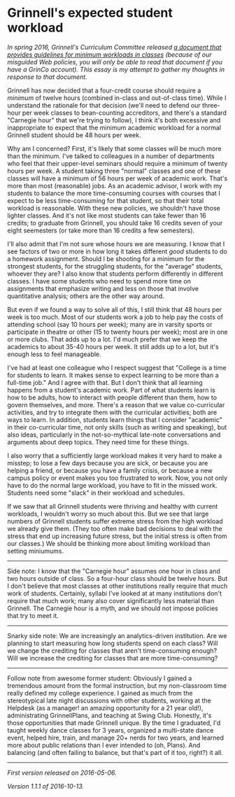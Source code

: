 Grinnell's expected student workload
====================================

*In spring 2016, Grinnell's Curriculum Committee released [a document
that provides guidelines for minimum workloads in
classes](https://grinco.sharepoint.com/sites/Registrar/Shared%20Documents/semester%20credit%20definition%20RESOLUTION.pdf)
(because of our misguided Web policies, you will only be able to read
that document if you have a GrinCo account).  This essay
is my attempt to gather my thoughts in response to that document.*

Grinnell has now decided that a four-credit course should require a 
*minimum* of twelve hours (combined in-class and out-of-class time).
While I understand the rationale for that decision (we'll need to defend
our three-hour per week classes to bean-counting accreditors, and there's
a standard "Carnegie hour" that we're trying to follow), I think it's
both excessive and inappropriate to expect that the minimum academic
workload for a normal Grinnell student should be 48 hours per week.

Why am I concerned?  First, it's likely that some classes will be much
more than the minimum.  I've talked to colleagues in a number of departments
who feel that their upper-level seminars should require a minimum of twenty
hours per week.  A student taking three "normal" classes and one of these
classes will have a minimum of 56 hours per week of academic work.  That's
more than most (reasonable) jobs.  As an academic advisor, I work with my
students to balance the more time-consuming courses with courses that I
expect to be less time-consuming for that student, so that their total
workload is reasonable.  With these new policies, we shouldn't have those
lighter classes.  And it's not like most students can take fewer than
16 credits; to graduate from Grinnell, you should take 16 credits seven
of your eight seemesters (or take more than 16 credits a few semesters).

I'll also admit that I'm not sure whose hours we are measuring.  I know
that I see factors of two or more in how long it takes different *good*
students to do a homework assignment.  Should I be shooting for a minimum
for the strongest students, for the struggling students, for the "average"
students, whoever they are?  I also know that students perform differently
in different classes.  I have some students who need to spend more time
on assignments that emphasize writing and less on those that involve
quantitative analysis; others are the other way around.

But even if we found a way to solve all of this, I still think that 48 hours
per week is too much.  Most of our students work a job to help pay the costs
of attending school (say 10 hours per week); many are in varsity sports or
participate in theatre or other (15 to twenty hours per week); most are
in one or more clubs.  That adds up to a lot.  I'd much prefer that we keep
the academics to about 35-40 hours per week.  It still adds up to a lot,
but it's enough less to feel manageable.

I've had at least one colleague who I respect suggest that "College is
a time for students to learn.  It makes sense to expect learning to be
more than a full-time job."  And I agree with that.  But I don't think
that all learning happens from a student's academic work.  Part of
what students learn is how to be adults, how to interact with people
different than them, how to govern themselves, and more.  There's a
reason that we value co-curricular activities, and try to integrate them
with the curricular activities; both are ways to learn.  In addition,
students learn things that I consider "academic" in their co-curricular
time, not only skills (such as writing and speaking), but also ideas,
particularly in the not-so-mythical late-note conversations and arguments
about deep topics.  They need time for these things.

I also worry that a sufficiently large workload makes it very hard to
make a misstep; to lose a few days because you are sick, or because you
are helping a friend, or because you have a family crisis, or because a
new campus policy or event makes you too frustrated to work.  Now, you
not only have to do the normal large workload, you have to fit in the
missed work.  Students need some "slack" in their workload and schedules.

If we saw that all Grinnell students were thriving and healthy with current
workloads, I wouldn't worry so much about this.  But we see that large 
numbers of Grinnell students suffer extreme stress from the high workload
we already give them.  (They too often make bad decisions to deal with the
stress that end up increasing future stress, but the initial stress is
often from our classes.)  We should be thinking more about limiting
workload than setting miniumums.

---

Side note: I know that the "Carnegie hour" assumes one hour in class and
two hours outside of class.  So a four-hour class should be twelve hours.
But I don't believe that most classes at other institutions really
require that much work of students.  Certainly, syllabi I've looked
at at many institutions don't require that much work; many also cover
significantly less material than Grinnell.  The Carnegie hour is a myth,
and we should not impose policies that try to meet it.

---

Snarky side note: We are increasingly an analytics-driven institution.
Are we planning to start measuring how long students spend on each class?
Will we change the crediting for classes that aren't time-consuming
enough?  Will we increase the crediting for classes that are more
time-consuming?

---

Follow note from awesome former student: Obviously I gained a
tremendous amount from the formal instruction, but my non-classroom
time really defined my college experience. I gained as much from the
stereotypical late night discussions with other students, working at
the Helpdesk (as a manager! an amazing opportunity for a 21 year old!),
administrating GrinnellPlans, and teaching at Swing Club. Honestly, it's
those opportunities that made Grinnell unique. By the time I graduated,
I'd taught weekly dance classes for 3 years, organized a multi-state
dance event, helped hire, train, and manage 20+ nerds for two years,
and learned more about public relations than I ever intended to (oh,
Plans). And balancing (and often failing to balance, but that's part of
it too, right?) it all.

---

*First version released on 2016-05-06.*

*Version 1.1.1 of 2016-10-13.*

